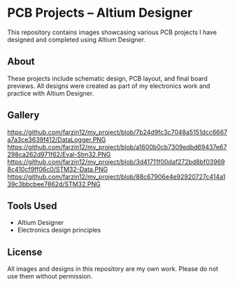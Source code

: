 # PCB Projects – Altium Designer

This repository contains images showcasing various PCB projects I have designed and completed using Altium Designer.

## About
These projects include schematic design, PCB layout, and final board previews. All designs were created as part of my electronics work and practice with Altium Designer.

## Gallery
https://github.com/farzin12/my_project/blob/7b24d9fc3c7048a5151dcc6667a7a3ce3639f412/DataLogger.PNG
https://github.com/farzin12/my_project/blob/a1600b0cb7309edbd69437e67298ca262d971f62/Eval-Stm32.PNG
https://github.com/farzin12/my_project/blob/3d41711f00daf272bd8bf039698c410cf9ff06c0/STM32-Data.PNG
https://github.com/farzin12/my_project/blob/88c67906e4e92920727c414a139c3bbcbee7862d/STM32.PNG

## Tools Used
- Altium Designer
- Electronics design principles

## License
All images and designs in this repository are my own work. Please do not use them without permission.
